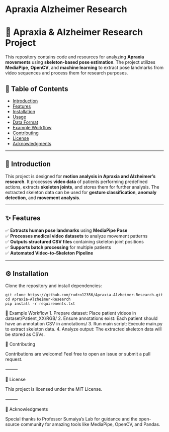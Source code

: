 # Apraxia Alzheimer Research

# 🧠 Apraxia & Alzheimer Research Project

This repository contains code and resources for analyzing **Apraxia movements** using **skeleton-based pose estimation**. The project utilizes **MediaPipe**, **OpenCV**, and **machine learning** to extract pose landmarks from video sequences and process them for research purposes.

## 📖 Table of Contents
- [Introduction](#introduction)
- [Features](#features)
- [Installation](#installation)
- [Usage](#usage)
- [Data Format](#data-format)
- [Example Workflow](#example-workflow)
- [Contributing](#contributing)
- [License](#license)
- [Acknowledgments](#acknowledgments)

---

## 📝 Introduction
This project is designed for **motion analysis in Apraxia and Alzheimer’s research**. It processes **video data** of patients performing predefined actions, extracts **skeleton joints**, and stores them for further analysis. The extracted skeleton data can be used for **gesture classification**, **anomaly detection**, and **movement analysis**.

---

## ✨ Features
✅ **Extracts human pose landmarks** using **MediaPipe Pose**  
✅ **Processes medical video datasets** to analyze movement patterns  
✅ **Outputs structured CSV files** containing skeleton joint positions  
✅ **Supports batch processing** for multiple patients  
✅ **Automated Video-to-Skeleton Pipeline**  

---

## ⚙️ Installation

Clone the repository and install dependencies:

```
git clone https://github.com/rudro12356/Apraxia-Alzheimer-Research.git
cd Apraxia-Alzheimer-Research
pip install -r requirements.txt
```

📌 Example Workflow
	1.	Prepare dataset: Place patient videos in dataset/Patient_XX/RGB/
	2.	Ensure annotations exist: Each patient should have an annotation CSV in annotations/
	3.	Run main script: Execute main.py to extract skeleton data.
	4.	Analyze output: The extracted skeleton data will be stored as CSVs.

 🤝 Contributing

Contributions are welcome! Feel free to open an issue or submit a pull request.

⸻

📜 License

This project is licensed under the MIT License.

⸻

🙌 Acknowledgments

Special thanks to Professor Sumaiya’s Lab for guidance and the open-source community for amazing tools like MediaPipe, OpenCV, and Pandas.
